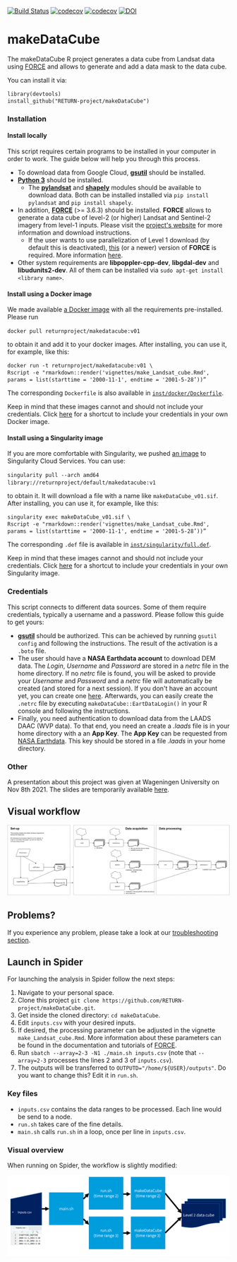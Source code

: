 [![Build Status](https://github.com/RETURN-project/makeDataCube/workflows/R-CMD-check/badge.svg?branch=master)](https://github.com/RETURN-project/makeDataCube/actions)
[![codecov](https://codecov.io/gh/RETURN-project/makeDataCube/graph/badge.svg)](https://codecov.io/gh/RETURN-project/makeDataCube)
[![codecov](https://img.shields.io/badge/lifecycle-experimental-orange.svg)](https://www.tidyverse.org/lifecycle/)
[![DOI](https://zenodo.org/badge/DOI/10.5281/zenodo.5549905.svg)](https://doi.org/10.5281/zenodo.5549905)
# makeDataCube
The makeDataCube R project generates a data cube from Landsat data using [FORCE](https://davidfrantz.github.io/code/force/) and allows to generate and add a data mask to the data cube.

You can install it via:

```
library(devtools)
install_github("RETURN-project/makeDataCube")
```

### Installation

#### Install locally

This script requires certain programs to be installed in your computer in order to work. The guide below will help you through this process.

- To download data from Google Cloud, [**gsutil**](https://cloud.google.com/storage/docs/gsutil_install#deb) should be installed.
- [**Python 3**](https://www.python.org/downloads/) should be installed.
  - The [**pylandsat**](https://pypi.org/project/pylandsat/) and [**shapely**](https://pypi.org/project/Shapely/) modules should be available to download data. Both can be installed installed via `pip install pylandsat` and `pip install shapely`.
- In addition, [**FORCE**](https://github.com/davidfrantz/force) (\>= 3.6.3) should be installed. **FORCE** allows to generate a data cube of level-2 (or higher) Landsat and Sentinel-2 imagery from level-1 inputs. Please visit the [project's website](https://github.com/davidfrantz/force) for more information and download instructions.
  - If the user wants to use parallelization of Level 1 download (by default this is deactivated), [this](https://github.com/davidfrantz/force/commit/b5685c9b7258d91bcf3a096eee31b7a349f994e6) (or a newer) version of **FORCE** is required. More information [here](https://github.com/davidfrantz/force/pull/66#issuecomment-804881143).
- Other system requirements are **libpoppler-cpp-dev**, **libgdal-dev** and **libudunits2-dev**. All of them can be installed via `sudo apt-get install <library name>`.

#### Install using a Docker image

We made available [a Docker image](https://hub.docker.com/r/returnproject/makedatacube) with all the requirements pre-installed.
Please run

`docker pull returnproject/makedatacube:v01`

to obtain it and add it to your docker images. After installing, you can use it, for example, like this:

```
docker run -t returnproject/makedatacube:v01 \
Rscript -e "rmarkdown::render('vignettes/make_Landsat_cube.Rmd', params = list(starttime = '2000-11-1', endtime = '2001-5-28’))”
```

The corresponding `Dockerfile` is also available in [`inst/docker/Dockerfile`](/inst/docker/Dockerfile).

Keep in mind that these images cannot and should not include your credentials. Click [here](https://github.com/RETURN-project/mdcquickinstall) for a shortcut to include your credentials in your own Docker image.

#### Install using a Singularity image

If you are more comfortable with Singularity, we pushed [an image](https://cloud.sylabs.io/library/returnproject/default/makedatacube) to Singularity Cloud Services. You can use:

`singularity pull --arch amd64 library://returnproject/default/makedatacube:v1 `

to obtain it. It will download a file with a name like `makeDataCube_v01.sif`. After installing, you can use it, for example, like this:

```
singularity exec makeDataCube_v01.sif \
Rscript -e "rmarkdown::render('vignettes/make_Landsat_cube.Rmd', params = list(starttime = '2000-11-1', endtime = '2001-5-28’))”
```

The corresponding `.def` file is available in [`inst/singularity/full.def`](/inst/singularity/full.def).

Keep in mind that these images cannot and should not include your credentials. Click [here](https://github.com/RETURN-project/mdcquickinstall) for a shortcut to include your credentials in your own Singularity image.

### Credentials

This script connects to different data sources. Some of them require credentials, typically a username and a password. Please follow this guide to get yours:

- [**gsutil**](https://cloud.google.com/storage/docs/gsutil_install#deb) should be authorized. This can be achieved by running `gsutil config` and following the instructions. The result of the activation is a `.boto` file.
- The user should have a **NASA Earthdata account** to download DEM data. The *Login*, *Username* and *Password* are stored in a *netrc* file in the home directory. If no *netrc* file is found, you will be asked to provide your *Username* and *Password* and a *netrc* file will automatically be created (and stored for a next session). If you don't have an account yet, you can create one [here](https://urs.earthdata.nasa.gov). Afterwards, you can easily create the `.netrc` file by executing `makeDataCube::EartDataLogin()` in your R console and following the instructions.
- Finally, you need authentication to download data from the LAADS DAAC (WVP data). To that end, you need an create a *.laads* file is in your home directory with a an **App Key**. The **App Key** can be requested from [NASA Earthdata](https://ladsweb.modaps.eosdis.nasa.gov/tools-and-services/data-download-scripts/#requesting). This key should be stored in a file *.laads* in your home directory.
### Other

A presentation about this project was given at Wageningen University on Nov 8th 2021. The slides are temporarily available [here](https://www.dropbox.com/s/ipzdn82uq0dm7mr/makeDataCube.pptx?dl=1).

## Visual workflow
![](inst/img/flow.png)

## Problems?
If you experience any problem, please take a look at our [troubleshooting section](/inst/docs/troubleshooting.md).
## Launch in Spider

For launching the analysis in Spider follow the next steps:

1. Navigate to your personal space.
2. Clone this project `git clone https://github.com/RETURN-project/makeDataCube.git`.
3. Get inside the cloned directory: `cd makeDataCube`.
4. Edit `inputs.csv` with your desired inputs.
5. If desired, the processing parameter can be adjusted in the vignette `make_Landsat_cube.Rmd`. More information about these parameters can be found in the documentation and tutorials of [FORCE](https://davidfrantz.github.io/code/force/).
6. Run `sbatch --array=2-3 -N1 ./main.sh inputs.csv` (note that `--array=2-3` processes the lines 2 and 3 of `inputs.csv`).
7. The outputs will be transferred to `OUTPUTD="/home/${USER}/outputs"`. Do you want to change this? Edit it in `run.sh`.

### Key files

- `inputs.csv` contains the data ranges to be processed. Each line would be send to a node.
- `run.sh` takes care of the fine details.
- `main.sh` calls `run.sh` in a loop, once per line in `inputs.csv`.

### Visual overview

When running on Spider, the workflow is slightly modified:

![](inst/img/spider.png)
